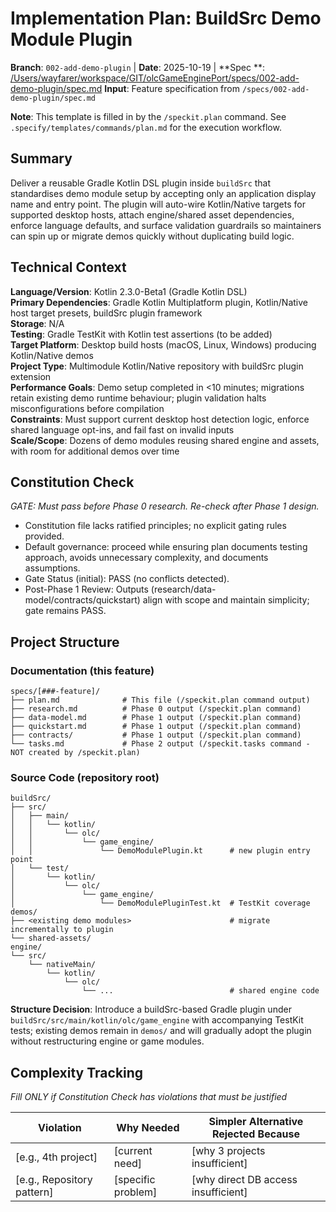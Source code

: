 # Implementation Plan: BuildSrc Demo Module Plugin

**Branch**: `002-add-demo-plugin` | **Date**: 2025-10-19 | **Spec
**: [/Users/wayfarer/workspace/GIT/olcGameEnginePort/specs/002-add-demo-plugin/spec.md](spec.md)
**Input**: Feature specification from `/specs/002-add-demo-plugin/spec.md`

**Note**: This template is filled in by the `/speckit.plan` command. See `.specify/templates/commands/plan.md` for the
execution workflow.

## Summary

Deliver a reusable Gradle Kotlin DSL plugin inside `buildSrc` that standardises demo module setup by accepting only an
application display name and entry point. The plugin will auto-wire Kotlin/Native targets for supported desktop hosts,
attach engine/shared asset dependencies, enforce language defaults, and surface validation guardrails so maintainers can
spin up or migrate demos quickly without duplicating build logic.

## Technical Context

<!--
  ACTION REQUIRED: Replace the content in this section with the technical details
  for the project. The structure here is presented in advisory capacity to guide
  the iteration process.
-->

**Language/Version**: Kotlin 2.3.0-Beta1 (Gradle Kotlin DSL)  
**Primary Dependencies**: Gradle Kotlin Multiplatform plugin, Kotlin/Native host target presets, buildSrc plugin
framework  
**Storage**: N/A  
**Testing**: Gradle TestKit with Kotlin test assertions (to be added)  
**Target Platform**: Desktop build hosts (macOS, Linux, Windows) producing Kotlin/Native demos  
**Project Type**: Multimodule Kotlin/Native repository with buildSrc plugin extension  
**Performance Goals**: Demo setup completed in <10 minutes; migrations retain existing demo runtime behaviour; plugin
validation halts misconfigurations before compilation  
**Constraints**: Must support current desktop host detection logic, enforce shared language opt-ins, and fail fast on
invalid inputs  
**Scale/Scope**: Dozens of demo modules reusing shared engine and assets, with room for additional demos over time

## Constitution Check

*GATE: Must pass before Phase 0 research. Re-check after Phase 1 design.*

- Constitution file lacks ratified principles; no explicit gating rules provided.
- Default governance: proceed while ensuring plan documents testing approach, avoids unnecessary complexity, and
  documents assumptions.
- Gate Status (initial): PASS (no conflicts detected).
- Post-Phase 1 Review: Outputs (research/data-model/contracts/quickstart) align with scope and maintain simplicity; gate
  remains PASS.

## Project Structure

### Documentation (this feature)

```
specs/[###-feature]/
├── plan.md              # This file (/speckit.plan command output)
├── research.md          # Phase 0 output (/speckit.plan command)
├── data-model.md        # Phase 1 output (/speckit.plan command)
├── quickstart.md        # Phase 1 output (/speckit.plan command)
├── contracts/           # Phase 1 output (/speckit.plan command)
└── tasks.md             # Phase 2 output (/speckit.tasks command - NOT created by /speckit.plan)
```

### Source Code (repository root)

```
buildSrc/
├── src/
│   ├── main/
│   │   └── kotlin/
│   │       └── olc/
│   │           └── game_engine/
│   │               └── DemoModulePlugin.kt      # new plugin entry point
│   └── test/
│       └── kotlin/
│           └── olc/
│               └── game_engine/
│                   └── DemoModulePluginTest.kt  # TestKit coverage
demos/
├── <existing demo modules>                      # migrate incrementally to plugin
└── shared-assets/
engine/
└── src/
    └── nativeMain/
        └── kotlin/
            └── olc/
                └── ...                          # shared engine code
```

**Structure Decision**: Introduce a buildSrc-based Gradle plugin under `buildSrc/src/main/kotlin/olc/game_engine` with
accompanying TestKit tests; existing demos remain in `demos/` and will gradually adopt the plugin without restructuring
engine or game modules.

## Complexity Tracking

*Fill ONLY if Constitution Check has violations that must be justified*

| Violation                  | Why Needed         | Simpler Alternative Rejected Because |
|----------------------------|--------------------|--------------------------------------|
| [e.g., 4th project]        | [current need]     | [why 3 projects insufficient]        |
| [e.g., Repository pattern] | [specific problem] | [why direct DB access insufficient]  |
